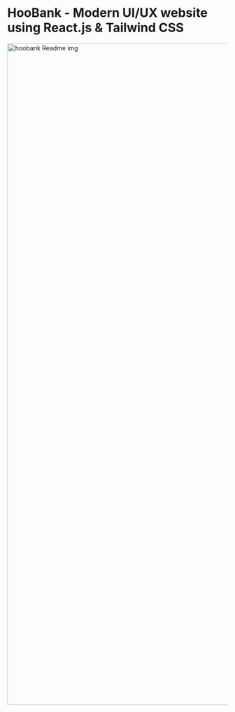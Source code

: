 # HooBank - Modern UI/UX website using React.js & Tailwind CSS




<img width="1512" alt="hoobank Readme img" src="https://github.com/zeeshanahme-d/Hoobank/assets/122614629/e8417baa-632b-4700-a61e-8e2e52d91b04">
